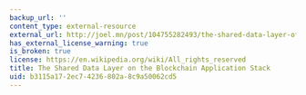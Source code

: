 ```yaml
---
backup_url: ''
content_type: external-resource
external_url: http://joel.mn/post/104755282493/the-shared-data-layer-of-the-blockchain
has_external_license_warning: true
is_broken: true
license: https://en.wikipedia.org/wiki/All_rights_reserved
title: The Shared Data Layer on the Blockchain Application Stack
uid: b3115a17-2ec7-4236-802a-8c9a50062cd5
---
```

